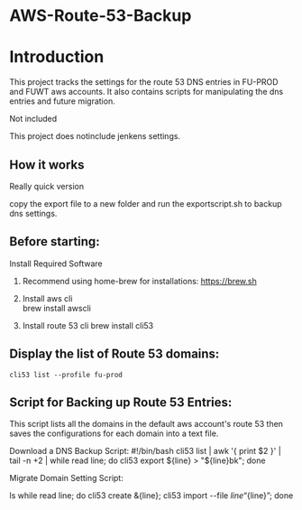 # AWS-Route-53-Backup

# Introduction

This project tracks the settings for the route 53 DNS entries in FU-PROD and FUWT aws accounts. It also contains scripts for manipulating the dns entries and future migration.

Not included

This project does notinclude jenkens settings. 

## How it works

Really quick version

copy the export file to a new folder and run the exportscript.sh to backup dns settings.

Before starting:
--------------
Install Required Software
1. Recommend using home-brew for installations: https://brew.sh
2. Install aws cli    
    brew install awscli
    
3. Install route 53 cli
    brew install cli53


## Display the list of Route 53 domains:
    cli53 list --profile fu-prod
    
## Script for Backing up Route 53 Entries:

This script lists all the domains in the default aws account's route 53 then saves the configurations for each domain into a text file.

Download a DNS Backup Script:
#!/bin/bash
cli53 list | awk '{ print $2 }' | tail -n +2 |
while read line; 
do
    cli53 export ${line} > "${line}bk"; 
done

Migrate Domain Setting Script:

ls 
while read line;
do
cli53 create &{line};
cli53 import --file ${line} “${line}”;
done
